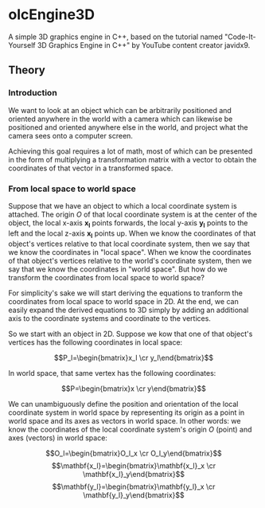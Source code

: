 # olcEngine3D

A simple 3D graphics engine in C++, based on the tutorial named "Code-It-Yourself 3D Graphics Engine in C++"
by YouTube content creator javidx9.

## Theory

### Introduction

We want to look at an object which can be arbitrarily positioned and oriented anywhere in the world
with a camera which can likewise be positioned and oriented anywhere else in the world, and project
what the camera sees onto a computer screen.

Achieving this goal requires a lot of math, most of which can be presented in the form of multiplying
a transformation matrix with a vector to obtain the coordinates of that vector in a transformed space.

### From local space to world space

Suppose that we have an object to which a local coordinate system is attached. The origin $O$ of that
local coordinate system is at the center of the object, the local x-axis $\mathbf{x_l}$ points forwards,
the local y-axis $\mathbf{y_l}$ points to the left and the local z-axis $\mathbf{x_l}$ points up. When
we know the coordinates of that object's vertices relative to that local coordinate system, then we say
that we know the coordinates in "local space". When we know the coordinates of that object's vertices
relative to the world's coordinate system, then we say that we know the coordinates in "world space".
But how do we transform the coordinates from local space to world space?

For simplicity's sake we will start deriving the equations to tranform the coordinates from local space
to world space in 2D. At the end, we can easily expand the derived equations to 3D simply by adding an
additional axis to the coordinate systems and coordinate to the vertices.

So we start with an object in 2D. Suppose we kow that one of that object's vertices has the following
coordinates in local space:

$$P_l=\begin{bmatrix}x_l \cr y_l\end{bmatrix}$$

In world space, that same vertex has the following coordinates:

$$P=\begin{bmatrix}x \cr y\end{bmatrix}$$

We can unambiguously define the position and orientation of the local coordinate system in world space
by representing its origin as a point in world space and its axes as vectors in world space. In other
words: we know the coordinates of the local coordinate system's origin $O$ (point) and axes (vectors)
in world space:

$$O_l=\begin{bmatrix}O_l_x \cr O_l_y\end{bmatrix}$$
$$\mathbf{x_l}=\begin{bmatrix}\mathbf{x_l}_x \cr \mathbf{x_l}_y\end{bmatrix}$$
$$\mathbf{y_l}=\begin{bmatrix}\mathbf{y_l}_x \cr \mathbf{y_l}_y\end{bmatrix}$$
